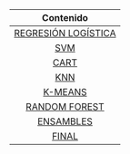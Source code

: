 <div align="center" markdown="1">

|        **Contenido**      |
|:----------------------:	|
| [REGRESIÓN LOGÍSTICA][LGR]|
| [SVM][SVM]                |
| [CART][CART]              |
| [KNN][KNN]              |
| [K-MEANS][K-MEANS]              |
| [RANDOM FOREST][RNDFRST]              |
| [ENSAMBLES][ENSB]              |
| [FINAL][FINAL]              |


</div>

[LGR]: ./projects/logistic_regression/logistic_regression.html
[SVM]: ./projects/svm/svm.html
[CART]: ./projects/cart/cart.html
[KNN]: ./projects/knn/knn.html
[K-MEANS]: ./projects/kmeans/kmeans.html
[RNDFRST]: ./projects/randomforest/randomforest.html
[ENSB]: ./projects/ensemble/ensemble.html
[FINAL]:./projects/other/obligatorio.html
